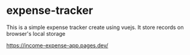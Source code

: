 # expense-tracker

This is a simple expense tracker create using vuejs. It store records on browser's local storage

https://income-expense-app.pages.dev/
